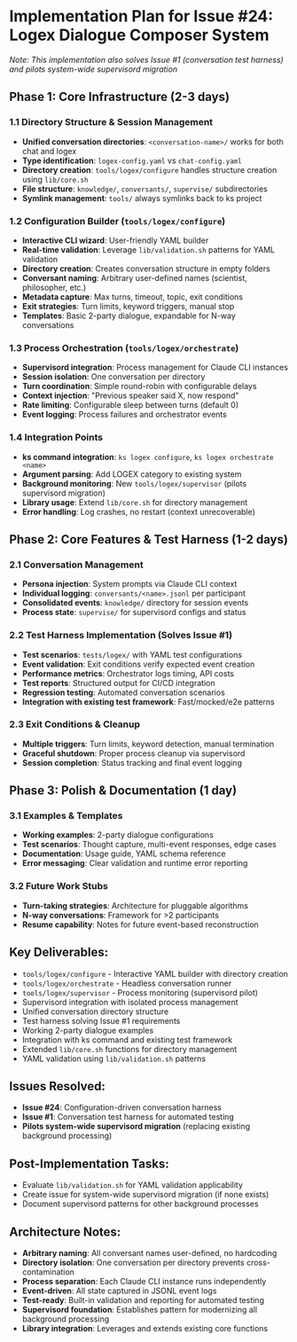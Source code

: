 # Implementation Plan for Issue #24: Logex Dialogue Composer System
*Note: This implementation also solves Issue #1 (conversation test harness) and pilots system-wide supervisord migration*

## Phase 1: Core Infrastructure (2-3 days)

### 1.1 Directory Structure & Session Management
- **Unified conversation directories**: `<conversation-name>/` works for both chat and logex
- **Type identification**: `logex-config.yaml` vs `chat-config.yaml` 
- **Directory creation**: `tools/logex/configure` handles structure creation using `lib/core.sh`
- **File structure**: `knowledge/`, `conversants/`, `supervise/` subdirectories
- **Symlink management**: `tools/` always symlinks back to ks project

### 1.2 Configuration Builder (`tools/logex/configure`)
- **Interactive CLI wizard**: User-friendly YAML builder
- **Real-time validation**: Leverage `lib/validation.sh` patterns for YAML validation
- **Directory creation**: Creates conversation structure in empty folders
- **Conversant naming**: Arbitrary user-defined names (scientist, philosopher, etc.)
- **Metadata capture**: Max turns, timeout, topic, exit conditions
- **Exit strategies**: Turn limits, keyword triggers, manual stop
- **Templates**: Basic 2-party dialogue, expandable for N-way conversations

### 1.3 Process Orchestration (`tools/logex/orchestrate`)
- **Supervisord integration**: Process management for Claude CLI instances
- **Session isolation**: One conversation per directory
- **Turn coordination**: Simple round-robin with configurable delays
- **Context injection**: "Previous speaker said X, now respond"
- **Rate limiting**: Configurable sleep between turns (default 0)
- **Event logging**: Process failures and orchestrator events

### 1.4 Integration Points
- **ks command integration**: `ks logex configure`, `ks logex orchestrate <name>`
- **Argument parsing**: Add LOGEX category to existing system
- **Background monitoring**: New `tools/logex/supervisor` (pilots supervisord migration)
- **Library usage**: Extend `lib/core.sh` for directory management
- **Error handling**: Log crashes, no restart (context unrecoverable)

## Phase 2: Core Features & Test Harness (1-2 days)

### 2.1 Conversation Management
- **Persona injection**: System prompts via Claude CLI context
- **Individual logging**: `conversants/<name>.jsonl` per participant
- **Consolidated events**: `knowledge/` directory for session events
- **Process state**: `supervise/` for supervisord configs and status

### 2.2 Test Harness Implementation (Solves Issue #1)
- **Test scenarios**: `tests/logex/` with YAML test configurations
- **Event validation**: Exit conditions verify expected event creation
- **Performance metrics**: Orchestrator logs timing, API costs
- **Test reports**: Structured output for CI/CD integration
- **Regression testing**: Automated conversation scenarios
- **Integration with existing test framework**: Fast/mocked/e2e patterns

### 2.3 Exit Conditions & Cleanup
- **Multiple triggers**: Turn limits, keyword detection, manual termination
- **Graceful shutdown**: Proper process cleanup via supervisord
- **Session completion**: Status tracking and final event logging

## Phase 3: Polish & Documentation (1 day)

### 3.1 Examples & Templates
- **Working examples**: 2-party dialogue configurations
- **Test scenarios**: Thought capture, multi-event responses, edge cases
- **Documentation**: Usage guide, YAML schema reference
- **Error messaging**: Clear validation and runtime error reporting

### 3.2 Future Work Stubs
- **Turn-taking strategies**: Architecture for pluggable algorithms
- **N-way conversations**: Framework for >2 participants
- **Resume capability**: Notes for future event-based reconstruction

## Key Deliverables:
- `tools/logex/configure` - Interactive YAML builder with directory creation
- `tools/logex/orchestrate` - Headless conversation runner
- `tools/logex/supervisor` - Process monitoring (supervisord pilot)
- Supervisord integration with isolated process management
- Unified conversation directory structure
- Test harness solving Issue #1 requirements
- Working 2-party dialogue examples
- Integration with ks command and existing test framework
- Extended `lib/core.sh` functions for directory management
- YAML validation using `lib/validation.sh` patterns

## Issues Resolved:
- **Issue #24**: Configuration-driven conversation harness
- **Issue #1**: Conversation test harness for automated testing
- **Pilots system-wide supervisord migration** (replacing existing background processing)

## Post-Implementation Tasks:
- Evaluate `lib/validation.sh` for YAML validation applicability
- Create issue for system-wide supervisord migration (if none exists)
- Document supervisord patterns for other background processes

## Architecture Notes:
- **Arbitrary naming**: All conversant names user-defined, no hardcoding
- **Directory isolation**: One conversation per directory prevents cross-contamination
- **Process separation**: Each Claude CLI instance runs independently
- **Event-driven**: All state captured in JSONL event logs
- **Test-ready**: Built-in validation and reporting for automated testing
- **Supervisord foundation**: Establishes pattern for modernizing all background processing
- **Library integration**: Leverages and extends existing core functions